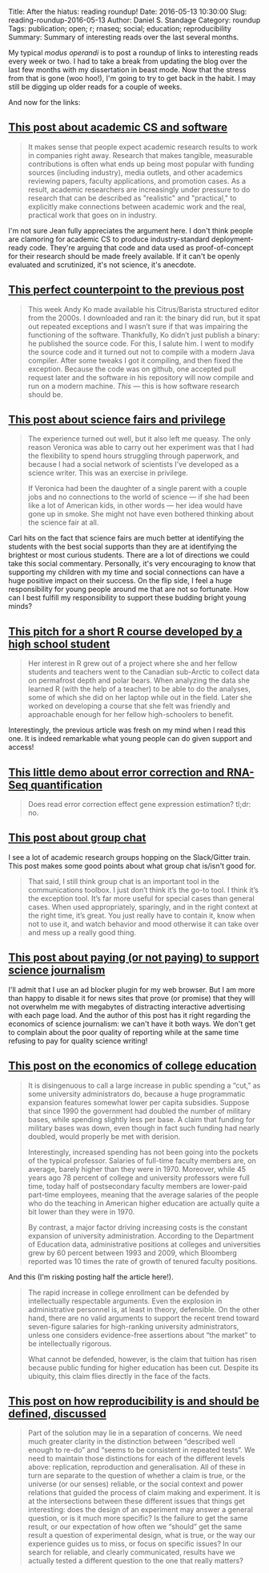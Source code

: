 Title: After the hiatus: reading roundup!
Date: 2016-05-13 10:30:00
Slug: reading-roundup-2016-05-13
Author: Daniel S. Standage
Category: roundup
Tags: publication; open; r; rnaseq; social; education; reproducibility
Summary: Summary of interesting reads over the last several months.

My typical *modus operandi* is to post a roundup of links to interesting reads every week or two.
I had to take a break from updating the blog over the last few months with my dissertation in beast mode.
Now that the stress from that is gone (woo hoo!), I'm going to try to get back in the habit.
I may still be digging up older reads for a couple of weeks.

And now for the links:

## [This post about academic CS and software](http://jxyzabc.blogspot.com/2016/05/why-its-not-academias-job-to-produce.html)

> It makes sense that people expect academic research results to work in companies right away.
> Research that makes tangible, measurable contributions is often what ends up being most popular with funding sources (including industry), media outlets, and other academics reviewing papers, faculty applications, and promotion cases.
> As a result, academic researchers are increasingly under pressure to do research that can be described as "realistic" and "practical," to explicitly make connections between academic work and the real, practical work that goes on in industry.

I'm not sure Jean fully appreciates the argument here.
I don't think people are clamoring for academic CS to produce industry-standard deployment-ready code.
They're arguing that code and data used as proof-of-concept for their research should be made freely available.
If it can't be openly evaluated and scrutinized, it's not science, it's anecdote.

## [This perfect counterpoint to the previous post](https://academiccomputing.wordpress.com/2016/05/06/a-case-for-publishing-research-software/)

> This week Andy Ko made available his Citrus/Barista structured editor from the 2000s.
> I downloaded and ran it: the binary did run, but it spat out repeated exceptions and I wasn’t sure if that was impairing the functioning of the software.
> Thankfully, Ko didn’t just publish a binary: he published the source code.
> For this, I salute him.
> I went to modify the source code and it turned out not to compile with a modern Java compiler.
> After some tweaks I got it compiling, and then fixed the exception.
> Because the code was on github, one accepted pull request later and the software in his repository will now compile and run on a modern machine.
> *This* — this is how software research should be.

## [This post about science fairs and privilege](https://www.statnews.com/2016/04/13/science-fairs-white-house/)

> The experience turned out well, but it also left me queasy.
> The only reason Veronica was able to carry out her experiment was that I had the flexibility to spend hours struggling through paperwork, and because I had a social network of scientists I’ve developed as a science writer.
> This was an exercise in privilege.
>
> If Veronica had been the daughter of a single parent with a couple jobs and no connections to the world of science — if she had been like a lot of American kids, in other words — her idea would have gone up in smoke.
> She might not have even bothered thinking about the science fair at all.

Carl hits on the fact that science fairs are much better at identifying the students with the best social supports than they are at identifying the brightest or most curious students.
There are a lot of directions we could take this social commentary.
Personally, it's very encouraging to know that supporting my children with my time and social connections can have a huge positive impact on their success.
On the flip side, I feel a huge responsibility for young people around me that are not so fortunate.
How can I best fulfill my responsibility to support these budding bright young minds?

## [This pitch for a short R course developed by a high school student](http://simplystatistics.org/2016/04/27/r-intimidated/)

> Her interest in R grew out of a project where she and her fellow students and teachers went to the Canadian sub-Arctic to collect data on permafrost depth and polar bears.
> When analyzing the data she learned R (with the help of a teacher) to be able to do the analyses, some of which she did on her laptop while out in the field.
> Later she worked on developing a course that she felt was friendly and approachable enough for her fellow high-schoolers to benefit.

Interestingly, the previous article was fresh on my mind when I read this one.
It is indeed remarkable what young people can do given support and access!

## [This little demo about error correction and RNA-Seq quantification](http://genomebio.org/correction-expression/)

> Does read error correction effect gene expression estimation?
> tl;dr: no.

## [This post about group chat](https://m.signalvnoise.com/is-group-chat-making-you-sweat-744659addf7d#.bib9kcksq)

I see a lot of academic research groups hopping on the Slack/Gitter train.
This post makes some good points about what group chat is/isn't good for.

> That said, I still think group chat is an important tool in the communications toolbox.
> I just don’t think it’s the go-to tool.
> I think it’s the exception tool.
> It’s far more useful for special cases than general cases.
> When used appropriately, sparingly, and in the right context at the right time, it’s great.
> You just really have to contain it, know when not to use it, and watch behavior and mood otherwise it can take over and mess up a really good thing.

## [This post about paying (or not paying) to support science journalism](http://www.scicurious.org/why-wont-you-pay-to-read/)

I'll admit that I use an ad blocker plugin for my web browser.
But I am more than happy to disable it for news sites that prove (or promise) that they will not overwhelm me with megabytes of distracting interactive advertising with each page load.
And the author of this post has it right regarding the economics of science journalism: we can't have it both ways.
We don't get to complain about the poor quality of reporting while at the same time refusing to pay for quality science writing!

## [This post on the economics of college education](http://www.nytimes.com/2015/04/05/opinion/sunday/the-real-reason-college-tuition-costs-so-much.html)

> It is disingenuous to call a large increase in public spending a “cut,” as some university administrators do, because a huge programmatic expansion features somewhat lower per capita subsidies.
> Suppose that since 1990 the government had doubled the number of military bases, while spending slightly less per base.
> A claim that funding for military bases was down, even though in fact such funding had nearly doubled, would properly be met with derision.
>
> Interestingly, increased spending has not been going into the pockets of the typical professor.
> Salaries of full-time faculty members are, on average, barely higher than they were in 1970.
> Moreover, while 45 years ago 78 percent of college and university professors were full time, today half of postsecondary faculty members are lower-paid part-time employees, meaning that the average salaries of the people who do the teaching in American higher education are actually quite a bit lower than they were in 1970.
>
> By contrast, a major factor driving increasing costs is the constant expansion of university administration.
> According to the Department of Education data, administrative positions at colleges and universities grew by 60 percent between 1993 and 2009, which Bloomberg reported was 10 times the rate of growth of tenured faculty positions.

And this (I'm risking posting half the article here!).

> The rapid increase in college enrollment can be defended by intellectually respectable arguments.
> Even the explosion in administrative personnel is, at least in theory, defensible.
> On the other hand, there are no valid arguments to support the recent trend toward seven-figure salaries for high-ranking university administrators, unless one considers evidence-free assertions about “the market” to be intellectually rigorous.
>
> What cannot be defended, however, is the claim that tuition has risen because public funding for higher education has been cut.
> Despite its ubiquity, this claim flies directly in the face of the facts.

## [This post on how reproducibility is and should be defined, discussed](http://cameronneylon.net/blog/the-signal-and-the-noise-the-problem-of-reproducibility/)

> Part of the solution may lie in a separation of concerns.
> We need much greater clarity in the distinction between “described well enough to re-do” and “seems to be consistent in repeated tests”.
> We need to maintain those distinctions for each of the different levels above: replication, reproduction and generalisation.
> All of these in turn are separate to the question of whether a claim is true, or the universe (or our senses) reliable, or the social context and power relations that guided the process of claim making and experiment.
> It is at the intersections between these different issues that things get interesting: does the design of an experiment may answer a general question, or is it much more specific?
> Is the failure to get the same result, or our expectation of how often we “should” get the same result a question of experimental design, what is true, or the way our experience guides us to miss, or focus on specific issues?
> In our search for reliable, and clearly communicated, results have we actually tested a different question to the one that really matters?

